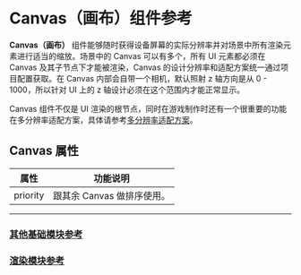 # Canvas（画布）组件参考

**Canvas（画布）** 组件能够随时获得设备屏幕的实际分辨率并对场景中所有渲染元素进行适当的缩放。场景中的 Canvas 可以有多个，所有 UI 元素都必须在 Canvas 及其子节点下才能被渲染，Canvas 的设计分辨率和适配方案统一通过项目配置获取。在 Canvas 内部会自带一个相机，默认照射 z 轴方向是从 0 - 1000，所以针对 UI 上的 z 轴设计必须在这个范围内才能正常显示。

Canvas 组件不仅是 UI 渲染的根节点，同时在游戏制作时还有一个很重要的功能在多分辨率适配方案，具体请参考[多分辨率适配方案](../engine/multi-resolution.md)。


<!-- 画布的脚本接口请参考[Canvas API](../../../api/zh/classes/Canvas.html)。 -->

## Canvas 属性

| 属性           | 功能说明                                                 |
| -------------- | -----------                                            |
| priority       | 跟其余 Canvas 做排序使用。      |

---

### [**其他基础模块参考**](base-component.md)

### [**渲染模块参考**](render-component.md)
